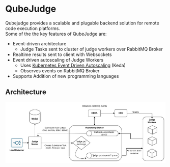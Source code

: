 # QubeJudge

Qubejudge provides a scalable and plugable backend solution for remote code execution platforms.  
Some of the the key features of QubeJudge are: 

 - Event-driven architecture  
	 - Judge Tasks sent to cluster of judge workers over RabbitMQ Broker
 - Realtime results sent to client with Websockets
 - Event driven autoscaling of Judge Workers 
	 - Uses [Kubernetes Event Driven Autoscaling](https://keda.sh/) (Keda)
	 - Observes events on RabbitMQ Broker
-  Supports Addition of new programming languages

## Architecture
![QubeJudge Architecture](https://github.com/qubejudge/judge-server/blob/main/docs/architecture.png?raw=true)


<!-- ## Deployment Instructions -->
